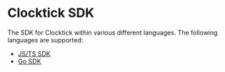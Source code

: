 # Clocktick SDK

The SDK for Clocktick within various different languages. The following languages are supported:

- [JS/TS SDK](./js)
- [Go SDK](https://pkg.go.dev/go.clocktick.dev/sdk)
